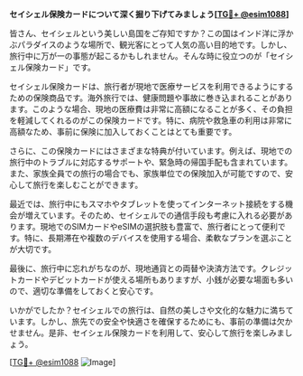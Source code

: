 **セイシェル保険カードについて深く掘り下げてみましょう[[TG💪+ @esim1088](https://t.me/s/esim1088)]**

皆さん、セイシェルという美しい島国をご存知ですか？この国はインド洋に浮かぶパラダイスのような場所で、観光客にとって人気の高い目的地です。しかし、旅行中に万が一の事態が起こるかもしれません。そんな時に役立つのが「セイシェル保険カード」です。

セイシェル保険カードは、旅行者が現地で医療サービスを利用できるようにするための保険商品です。海外旅行では、健康問題や事故に巻き込まれることがあります。このような場合、現地の医療費は非常に高額になることが多く、その負担を軽減してくれるのがこの保険カードです。特に、病院や救急車の利用は非常に高額なため、事前に保険に加入しておくことはとても重要です。

さらに、この保険カードにはさまざまな特典が付いています。例えば、現地での旅行中のトラブルに対応するサポートや、緊急時の帰国手配も含まれています。また、家族全員での旅行の場合でも、家族単位での保険加入が可能ですので、安心して旅行を楽しむことができます。

最近では、旅行中にもスマホやタブレットを使ってインターネット接続をする機会が増えています。そのため、セイシェルでの通信手段も考慮に入れる必要があります。現地でのSIMカードやeSIMの選択肢も豊富で、旅行者にとって便利です。特に、長期滞在や複数のデバイスを使用する場合、柔軟なプランを選ぶことが大切です。

最後に、旅行中に忘れがちなのが、現地通貨との両替や決済方法です。クレジットカードやデビットカードが使える場所もありますが、小銭が必要な場面も多いので、適切な準備をしておくと安心です。

いかがでしたか？セイシェルでの旅行は、自然の美しさや文化的な魅力に満ちています。しかし、旅先での安全や快適さを確保するためにも、事前の準備は欠かせません。是非、セイシェル保険カードを利用して、安心して旅行を楽しみましょう。

[[TG💪+ @esim1088](https://t.me/s/esim1088) ![Image](https://i.postimg.cc/Y0z9fWf4/image.png)]